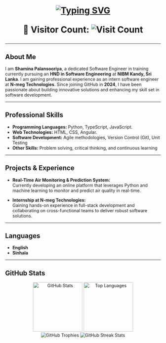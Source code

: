 <h1 align="center">
  <a href="https://git.io/typing-svg">
    <img src="https://readme-typing-svg.demolab.com?font=Fira+Code&weight=500&size=40&pause=1000&center=true&width=870&height=200&lines=Shamina+Palansooriya+%F0%9F%91%8B" alt="Typing SVG" />
  </a>
  
  👥 Visitor Count: ![Visit Count](https://count.getloli.com/@shamina-dev?name=shamina-dev&theme=booru-twifanartsfw&padding=7&offset=0&align=top&scale=1&pixelated=1&darkmode=auto)
</h1>

---

## About Me

I am **Shamina Palansooriya**, a dedicated Software Engineer in training currently pursuing an **HND in Software Engineering** at **NIBM Kandy, Sri Lanka**. I am gaining professional experience as an intern software engineer at **N-meg Technologies**. Since joining GitHub in **2024**, I have been passionate about building innovative solutions and enhancing my skill set in software development.

---

## Professional Skills

- **Programming Languages:** Python, TypeScript, JavaScript.
- **Web Technologies:** HTML, CSS, Angular.
- **Software Development:** Agile methodologies, Version Control (Git), Unit Testing
- **Other Skills:** Problem solving, critical thinking, and continuous learning

---

## Projects & Experience

- **Real-Time Air Monitoring & Prediction System:**  
  Currently developing an online platform that leverages Python and machine learning to monitor and predict air quality in real-time.

- **Internship at N-meg Technologies:**  
  Gaining hands-on experience in full-stack development and collaborating on cross-functional teams to deliver robust software solutions.


---

## Languages

- **English**  
- **Sinhala**

---

## GitHub Stats

<div align="center">
  <img height="160" src="https://github-readme-stats.vercel.app/api?username=shamina-dev&count_private=true&theme=swift&show_icons=true" alt="GitHub Stats"/>
  <img height="160" src="https://github-readme-stats.vercel.app/api/top-langs/?username=shamina-dev&layout=compact&card_width=300&exclude_repo=Clutter-in-high-school&langs_count=4" alt="Top Languages"/>
  <br/>
  <img src="https://github-profile-trophy.vercel.app/?username=shamina-dev&theme=buefy&row=1&column=6" alt="GitHub Trophies"/>
  <img src="https://github-readme-streak-stats.herokuapp.com/?user=shamina-dev" alt="GitHub Streak Stats"/>
</div>
